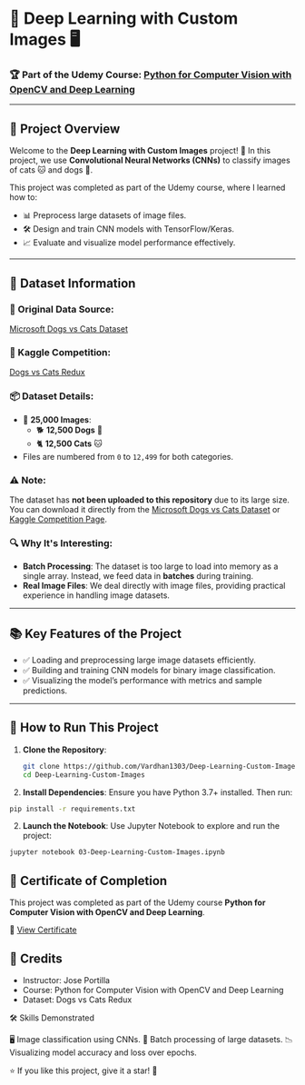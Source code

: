 # 🐾 Deep Learning with Custom Images 🖥️

### 🏆 Part of the Udemy Course: [Python for Computer Vision with OpenCV and Deep Learning](https://www.udemy.com/certificate/UC-537bb748-f614-4175-803c-3dcc6529c1a7/)

---

## 📂 Project Overview
Welcome to the **Deep Learning with Custom Images** project! 🚀 In this project, we use **Convolutional Neural Networks (CNNs)** to classify images of cats 🐱 and dogs 🐶.

This project was completed as part of the Udemy course, where I learned how to:
- 📊 Preprocess large datasets of image files.
- 🛠️ Design and train CNN models with TensorFlow/Keras.
- 📈 Evaluate and visualize model performance effectively.

---

## 📸 Dataset Information
### 🔗 Original Data Source:
[Microsoft Dogs vs Cats Dataset](https://www.microsoft.com/en-us/download/details.aspx?id=54765)  

### 🎯 Kaggle Competition:
[Dogs vs Cats Redux](https://www.kaggle.com/c/dogs-vs-cats-redux-kernels-edition)  

### 📦 Dataset Details:
- 🐾 **25,000 Images**:
  - 🐕 **12,500 Dogs** 🐶
  - 🐈 **12,500 Cats** 🐱
- Files are numbered from `0` to `12,499` for both categories.

### ⚠️ Note:
The dataset has **not been uploaded to this repository** due to its large size. You can download it directly from the [Microsoft Dogs vs Cats Dataset](https://www.microsoft.com/en-us/download/confirmation.aspx?id=54765) or [Kaggle Competition Page](https://www.kaggle.com/c/dogs-vs-cats-redux-kernels-edition).

### 🔍 Why It's Interesting:
- **Batch Processing**: The dataset is too large to load into memory as a single array. Instead, we feed data in **batches** during training.  
- **Real Image Files**: We deal directly with image files, providing practical experience in handling image datasets.

---


## 📚 Key Features of the Project
- ✅ Loading and preprocessing large image datasets efficiently.
- ✅ Building and training CNN models for binary image classification.
- ✅ Visualizing the model’s performance with metrics and sample predictions.

---

## 🚀 How to Run This Project
1. **Clone the Repository**:
   ```bash
   git clone https://github.com/Vardhan1303/Deep-Learning-Custom-Images.git
   cd Deep-Learning-Custom-Images
    ```

2. **Install Dependencies**: Ensure you have Python 3.7+ installed. Then run:

```bash
pip install -r requirements.txt
```
2. **Launch the Notebook**: Use Jupyter Notebook to explore and run the project:

```bash
jupyter notebook 03-Deep-Learning-Custom-Images.ipynb
```

## 📜 Certificate of Completion

This project was completed as part of the Udemy course **Python for Computer Vision with OpenCV and Deep Learning**.

🔗 [View Certificate](https://www.udemy.com/certificate/UC-537bb748-f614-4175-803c-3dcc6529c1a7/)


## 🤝 Credits

- Instructor: Jose Portilla
- Course: Python for Computer Vision with OpenCV and Deep Learning
- Dataset: Dogs vs Cats Redux

🛠️ Skills Demonstrated

🖥️ Image classification using CNNs.
🔄 Batch processing of large datasets.
📉 Visualizing model accuracy and loss over epochs.

⭐ If you like this project, give it a star! 🌟